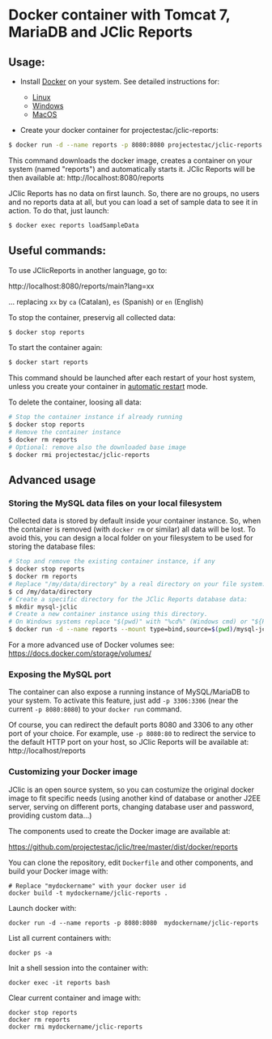 # Docker container with Tomcat 7, MariaDB and JClic Reports

## Usage:

- Install [Docker](https://www.docker.com/) on your system. See detailed instructions for:
  - [Linux](https://docs.docker.com/install/linux/docker-ce/ubuntu/)
  - [Windows](https://docs.docker.com/docker-for-windows/install/)
  - [MacOS](https://docs.docker.com/docker-for-mac/install/)

- Create your docker container for projectestac/jclic-reports:
```bash
$ docker run -d --name reports -p 8080:8080 projectestac/jclic-reports
```
This command downloads the docker image, creates a container on your system (named "reports") and automatically starts it. JClic Reports will be then available at:
http://localhost:8080/reports

JClic Reports has no data on first launch. So, there are no groups, no users and no reports data at all, but you can load a set of sample data to see it in action. To do that, just launch:
```bash
$ docker exec reports loadSampleData
```

## Useful commands:

To use JClicReports in another language, go to:

http://localhost:8080/reports/main?lang=xx

... replacing `xx` by `ca` (Catalan), `es` (Spanish) or `en` (English)


To stop the container, preservig all collected data:
```bash
$ docker stop reports
```

To start the container again:
```bash
$ docker start reports
```
This command should be launched after each restart of your host system, unless you create your container in [automatic restart](https://docs.docker.com/config/containers/start-containers-automatically/) mode.


To delete the container, loosing all data:
```bash
# Stop the container instance if already running
$ docker stop reports
# Remove the container instance
$ docker rm reports
# Optional: remove also the downloaded base image
$ docker rmi projectestac/jclic-reports
```

## Advanced usage

### Storing the MySQL data files on your local filesystem

Collected data is stored by default inside your container instance. So, when the container is removed (with `docker rm` or similar) all data will be lost. To avoid this, you can design a local folder on your filesystem to be used for storing the database files:

```bash
# Stop and remove the existing container instance, if any
$ docker stop reports
$ docker rm reports
# Replace "/my/data/directory" by a real directory on your file system:
$ cd /my/data/directory
# Create a specific directory for the JClic Reports database data:
$ mkdir mysql-jclic
# Create a new container instance using this directory.
# On Windows systems replace "$(pwd)" with "%cd%" (Windows cmd) or "${PWD}" (PowerShell):
$ docker run -d --name reports --mount type=bind,source=$(pwd)/mysql-jclic,target=/var/lib/mysql -p 8080:8080 projectestac/jclic-reports
```

For a more advanced use of Docker volumes see: https://docs.docker.com/storage/volumes/

### Exposing the MySQL port

The container can also expose a running instance of MySQL/MariaDB to your system. To activate this feature, just add `-p 3306:3306` (near the current `-p 8080:8080`) to your `docker run` command.

Of course, you can redirect the default ports 8080 and 3306 to any other port of your choice. For example, use `-p 8080:80` to redirect the service to the default HTTP port on your host, so JClic Reports will be available at: http://localhost/reports

### Customizing your Docker image

JClic is an open source system, so you can costumize the original docker image to fit specific needs (using another kind of database or another J2EE server, serving on different ports, changing database user and password, providing custom data...)

The components used to create the Docker image are available at:

https://github.com/projectestac/jclic/tree/master/dist/docker/reports


You can clone the repository, edit `Dockerfile` and other components, and build your Docker image with:
```
# Replace "mydockername" with your docker user id
docker build -t mydockername/jclic-reports .
```

Launch docker with:
```
docker run -d --name reports -p 8080:8080  mydockername/jclic-reports
```

List all current containers with:
```
docker ps -a
```

Init a shell session into the container with:
```
docker exec -it reports bash
```

Clear current container and image with:
```
docker stop reports
docker rm reports
docker rmi mydockername/jclic-reports
```
